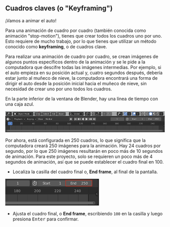 ## Cuadros claves (o "Keyframing")

¡Vamos a animar el auto!

Para una animación de cuadro por cuadro (también conocida como animación "stop-motion"), tienes que crear todos los cuadros uno por uno. Esto requiere de mucho trabajo, por lo que tienes que utilizar un método conocido como **keyframing**, o de cuadros clave.

Para realizar una animación de cuadro por cuadro, se crean imágenes de algunos puntos específicos dentro de la animación y se le pide a la computadora que descifre todas las imágenes intermedias. Por ejemplo, si el auto empieza en su posición actual y, cuatro segundos después, debería estar junto al muñeco de nieve, la computadora encontrará una forma de dirigir el auto desde la posición inicial hacia el muñeco de nieve, sin necesidad de crear uno por uno todos los cuadros.

En la parte inferior de la ventana de Blender, hay una línea de tiempo con una caja azul.

![Línea de Tiempo](images/blender-timeline.png)

Por ahora, está configurada en 250 cuadros, lo que significa que la computadora creará 250 imágenes para la animación. Hay 24 cuadros por segundo, por lo que 250 imágenes resultarán en poco más de 10 segundos de animación. Para este proyecto, solo se requieren un poco más de 4 segundos de animación, así que se puede establecer el cuadro final en 100.

+ Localiza la casilla del cuadro final o, **End frame**, al final de la pantalla.

![Cuadro final](images/end-frame.png)

+ Ajusta el cuadro final, o **End frame**, escribiendo `100` en la casilla y luego presiona <kbd>Enter</kbd> para confirmar.